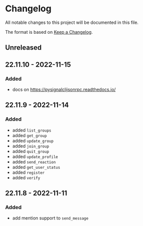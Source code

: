 # Changelog
All notable changes to this project will be documented in this file.

The format is based on [Keep a Changelog](https://keepachangelog.com/en/1.0.0/).

## Unreleased

## 22.11.10 - 2022-11-15
### Added
- docs on https://pysignalclijsonrpc.readthedocs.io/

## 22.11.9 - 2022-11-14
### Added
- added `list_groups`
- added `get_group`
- added `update_group`
- added `join_group`
- added `quit_group`
- added `update_profile`
- added `send_reaction`
- added `get_user_status`
- added `register`
- added `verify`

## 22.11.8 - 2022-11-11
### Added
- add mention support to `send_message`
